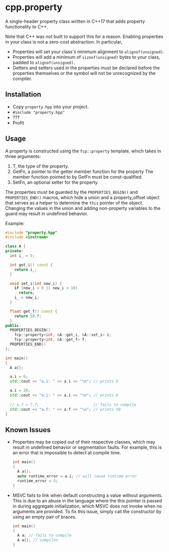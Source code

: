 # cpp.property

A single-header property class written in C++17 that adds property functionality
to C++.

Note that C++ was not built to support this for a reason. Enabling properties in
your class is not a zero-cost abstraction. In particular,
* Properties will set your class's minimum alignment to `alignof(unsigned)`.
* Properties will add a minimum of `sizeof(unsigned)` bytes to your class, 
  padded to `alignof(unsigned)`.
* Getters and setters used in the properties must be declared before the 
  properties themselves or the symbol will not be unrecognized by the compiler.

## Installation
* Copy `property.hpp` into your project.
* `#include "property.hpp"`
* ???
* Profit

## Usage
A property is constructed using the `fcp::property` template, which takes in
three arguments:
1. T, the type of the property.
2. GetFn, a pointer to the getter member function for the property
   The member function pointed to by GetFn must be const-qualified.
3. SetFn, an optional setter for the property.

The properties must be guarded by the `PROPERTIES_BEGIN()` and 
`PROPERTIES_END()` macros, which hide a union and a property_offset object that
serves as a helper to determine the `this` pointer of the object. Changing the
values in the union and adding non-property variables to the guard may result in
undefined behavior.

Example:
```cpp
#include "property.hpp"
#include <iostream>

class A {
private:
  int i_ = 5;

  int get_i() const {
    return i_;
  }

  void set_i(int new_i) {
    if (new_i < 0 || new_i > 10)
      return;
    i_ = new_i;
  }

  float get_f() const {
    return 50.f;
  }
public:
  PROPERTIES_BEGIN()
    fcp::property<int, &A::get_i, &A::set_i> i;
    fcp::property<int, &A::get_f> f;
  PROPERTIES_END()
};

int main()
{
  A a{};

  a.i = 6;
  std::cout << "a.i: " << a.i << "\n"; // prints 6

  a.i = 20;
  std::cout << "a.i: " << a.i << "\n"; // prints 6
  
  // a.f = 7.f;                        // fails to compile
  std::cout << "a.f: " << a.f << "\n"; // prints 50
}
```

## Known Issues
* Properties may be copied out of their respective classes, which may result in
  undefined behavior or segmentation faults. For example, this is an error that
  is impossible to detect at compile time.
  ```cpp
  int main()
  {
    A a{};
    auto runtime_error = a.i; // will cause runtime error
    runtime_error = 5;
  }
  ```

* MSVC fails to link when default constructing a value without arguments.
  This is due to an abuse in the language where the this pointer is passed in
  during aggregate initialization, which MSVC does not invoke when no arguments
  are provided. To fix this issue, simply call the constructor by using an empty
  pair of braces.

  ```cpp
  int main()
  {
    A a; // fails to compile
    A a{}; // compiles
  }
  ```